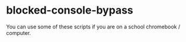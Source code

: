 # blocked-console-bypass
You can use some of these scripts if you are on a school chromebook / computer.
